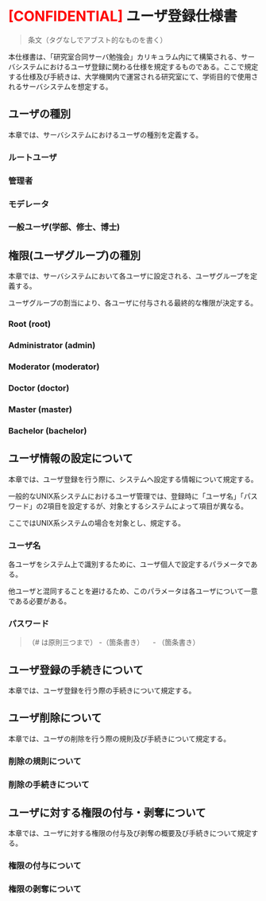 <span style="color: red; ">[CONFIDENTIAL]</span> ユーザ登録仕様書
===
>条文（タグなしでアブスト的なものを書く）  

本仕様書は、「研究室合同サーバ勉強会」カリキュラム内にて構築される、サーバシステムにおけるユーザ登録に関わる仕様を規定するものである。ここで規定する仕様及び手続きは、大学機関内で運営される研究室にて、学術目的で使用されるサーバシステムを想定する。

## ユーザの種別

本章では、サーバシステムにおけるユーザの種別を定義する。

### ルートユーザ

### 管理者

### モデレータ

### 一般ユーザ(学部、修士、博士)

## 権限(ユーザグループ)の種別

本章では、サーバシステムにおいて各ユーザに設定される、ユーザグループを定義する。 

ユーザグループの割当により、各ユーザに付与される最終的な権限が決定する。

### Root (root)

### Administrator (admin)

### Moderator (moderator)

### Doctor (doctor)

### Master (master)

### Bachelor (bachelor)

## ユーザ情報の設定について

本章では、ユーザ登録を行う際に、システムへ設定する情報について規定する。 

一般的なUNIX系システムにおけるユーザ管理では、登録時に「ユーザ名」「パスワード」の2項目を設定するが、対象とするシステムによって項目が異なる。 

ここではUNIX系システムの場合を対象とし、規定する。

### ユーザ名

各ユーザをシステム上で識別するために、ユーザ個人で設定するパラメータである。 

他ユーザと混同することを避けるため、このパラメータは各ユーザについて一意である必要がある。 


### パスワード

>（# は原則三つまで）
>-（箇条書き）
>　- （箇条書き）

## ユーザ登録の手続きについて

本章では、ユーザ登録を行う際の手続きについて規定する。

## ユーザ削除について

本章では、ユーザの削除を行う際の規則及び手続きについて規定する。

### 削除の規則について

### 削除の手続きについて

## ユーザに対する権限の付与・剥奪について

本章では、ユーザに対する権限の付与及び剥奪の概要及び手続きについて規定する。

### 権限の付与について

### 権限の剥奪について

